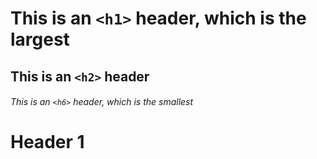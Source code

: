 
# This is an `<h1>` header, which is the largest
## This is an `<h2>` header
###### This is an `<h6>` header, which is the smallest

# Header 1
